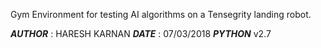 Gym Environment for testing AI algorithms on a Tensegrity landing robot. 

**_AUTHOR_** : HARESH KARNAN
**_DATE_** : 07/03/2018
**_PYTHON_** v2.7



